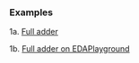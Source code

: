 ### Examples

1a. [Full adder](https://github.com/dicdesign/ieeeMentorshipHyd/tree/main/verilog/structuralModelling/fulladder)


1b. [Full adder on EDAPlayground](https://www.edaplayground.com/x/UuFd)
